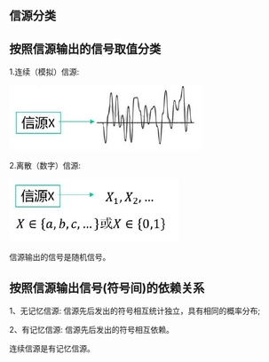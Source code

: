 ## 信源分类

## 按照信源输出的信号取值分类

1.连续（模拟）信源:

![](https://raw.githubusercontent.com/timerring/picgo/master/picbed/image-20220921202640526.png)



2.离散（数字）信源:

![](https://raw.githubusercontent.com/timerring/picgo/master/picbed/image-20220921202654050.png)

信源输出的信号是随机信号。



## 按照信源输出信号(符号间)的依赖关系

1、无记忆信源: 信源先后发出的符号相互统计独立，具有相同的概率分布;

2、有记忆信源: 信源先后发出的符号相互依赖。

连续信源是有记忆信源。